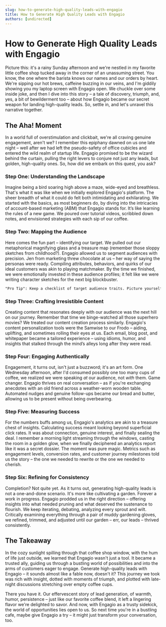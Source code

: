 ```yaml
---
slug: how-to-generate-high-quality-leads-with-engagio
title: How to Generate High Quality Leads with Engagio
authors: [undirected]
---
```



# How to Generate High Quality Leads with Engagio

Picture this: it's a rainy Sunday afternoon and we're nestled in my favorite little coffee shop tucked away in the corner of an unassuming street. You know, the one where the barista knows our names and our orders by heart. We're sipping our hot brews, caffeine buzzing in our veins, and I'm giddily showing you my laptop screen with Engagio open. We chuckle over some inside joke, and then I dive into this story – a tale of discovery, triumph, and, yes, a bit of bewilderment too – about how Engagio became our secret weapon for landing high-quality leads. So, settle in, and let's unravel this narrative together.

## The Aha! Moment

In a world full of overstimulation and clickbait, we're all craving genuine engagement, aren't we? I remember this epiphany dawned on us one late night – well after we had left the pseudo-safety of office cubicles and entered the wild realm of startup life. Engagio promised to be the wizard behind the curtain, pulling the right levers to conjure not just any leads, but golden, high-quality ones. So, how did we embark on this quest, you ask?

### Step One: Understanding the Landscape

Imagine being a bird soaring high above a maze, wide-eyed and breathless. That's what it was like when we initially explored Engagio's platform. The sheer breadth of what it could do felt both intimidating and exhilarating. We started with the basics, as most beginners do, by diving into the intricacies of account-based marketing (ABM) that Engagio stands for. It’s like learning the rules of a new game. We poured over tutorial videos, scribbled down notes, and envisioned strategies with each sip of our coffee.

### Step Two: Mapping the Audience

Here comes the fun part – identifying our target. We pulled out our metaphorical magnifying glass and a treasure map (remember those sloppy sketches from childhood?). Engagio allowed us to segment audiences with precision. Jen from marketing threw chocolate at us – her way of saying the personas were ready. Compiling attributes, behaviors, and quirks of our ideal customers was akin to playing matchmaker. By the time we finished, we were emotionally invested in these audience profiles; it felt like we were writing character sketches for the next big blockbuster.

```markdown
"Pro Tip": Keep a checklist of target audience traits. Picture yourself as a casting director picking out the quirks of the next superhero.
```

### Step Three: Crafting Irresistible Content

Creating content that resonates deeply with our audience was the next hill on our journey. Remember that time we binge-watched all those superhero movies? We treated our content creation process similarly. Engagio's content personalization tools were the Samwise to our Frodo – aiding, uplifting, and sometimes rolling their eyes at us. Each email, blog post, and whitepaper became a tailored experience – using idioms, humor, and insights that stalked through the mind’s alleys long after they were read.

### Step Four: Engaging Authentically

Engagement, it turns out, isn't just a buzzword; it's an art form. One Wednesday afternoon, after I'd consumed possibly one too many cups of coffee, we realized we were speaking *at* our audience, not *with* them. Game changer. Engagio thrives on real conversation – as if you're exchanging anecdotes with an old friend across a weather-worn wooden table. Automated nudges and genuine follow-ups became our bread and butter, allowing us to be present without being overbearing.

### Step Five: Measuring Success

For the numbers buffs among us, Engagio's analytics are akin to a treasure chest of insights. Calculating success meant looking beyond superficial click rates. It was about connection, genuine interest, and finally sealing the deal. I remember a morning light streaming through the windows, casting the room in a golden glow, when we finally deciphered an analytics report like it was a secret dossier. The moment was pure magic. Metrics such as engagement levels, conversion rates, and customer journey milestones told us the story – the one we needed to rewrite or the one we needed to cherish.

### Step Six: Refining for Consistency

Completion? Not quite yet. As it turns out, generating high-quality leads is not a one-and-done scenario. It's more like cultivating a garden. Forever a work in progress. Engagio prodded us in the right direction – offering insights into what needed pruning and what deserved the sustenance to flourish. We keep iterating, debating, analyzing every sprout and wilt. Critically examining everything through a pair of muddy gardening gloves, we refined, trimmed, and adjusted until our garden – err, our leads – thrived consistently.

## The Takeaway

In the cozy sunlight spilling through that coffee shop window, with the hum of life just outside, we learned that Engagio wasn't just a tool. It became a trusted ally, guiding us through a bustling world of possibilities and into the arms of customers eager to engage. Generate high-quality leads with Engagio – it sounds almost like a fable now, doesn't it? This journey we took was rich with insight, dotted with moments of triumph, and plotted with late-night discussions stretching over empty coffee cups.

There you have it. Our effervescent story of lead generation, of warmth, humor, persistence – just like our favorite coffee blend, it left a lingering flavor we're delighted to savor. And now, with Engagio as a trusty sidekick, the world of opportunities lies open to us. So next time you're in a bustling cafe, maybe give Engagio a try – it might just transform your conversation, too.